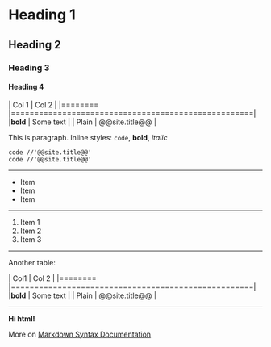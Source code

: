 # Heading 1
## Heading 2
### Heading 3
#### Heading 4

| Col 1   | Col 2                                              |
|======== |====================================================|
|**bold** | Some text                                          |
| Plain   | @@site.title@@                                     |

This is paragraph. Inline styles: `code`, **bold**, *italic*

    code //'@@site.title@@'
    code //'@@site.title@@'

---

* Item
* Item
* Item

---

1. Item 1
1. Item 2
1. Item 3

---

Another table:

| Col1    | Col 2                                              |
|======== |====================================================|
|**bold** | Some text                                          |
| Plain   | @@site.title@@                                     |

---

<strong>Hi html!</strong>

More on [Markdown Syntax Documentation](http://daringfireball.net/projects/markdown/syntax)